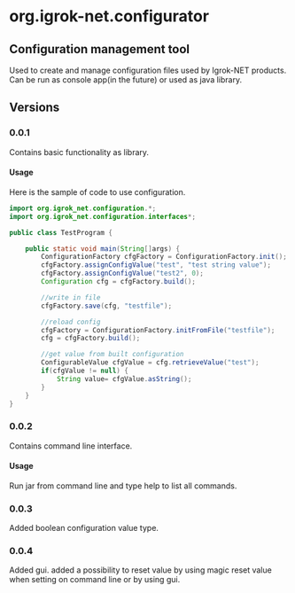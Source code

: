 # org.igrok-net.configurator
## Configuration management tool
Used to create and manage configuration files used by Igrok-NET products.
Can be run as console app(in the future) or used as java library.
## Versions
### 0.0.1
Contains basic functionality as library.
#### Usage
Here is the sample of code to use configuration.
``` java
import org.igrok_net.configuration.*;
import org.igrok_net.configuration.interfaces*;

public class TestProgram {

    public static void main(String[]args) {
        ConfigurationFactory cfgFactory = ConfigurationFactory.init();
        cfgFactory.assignConfigValue("test", "test string value");
        cfgFactory.assignConfigValue("test2", 0);
        Configuration cfg = cfgFactory.build();

        //write in file
        cfgFactory.save(cfg, "testfile");

        //reload config
        cfgFactory = ConfigurationFactory.initFromFile("testfile");
        cfg = cfgFactory.build();

        //get value from built configuration
        ConfigurableValue cfgValue = cfg.retrieveValue("test");
        if(cfgValue != null) {
            String value= cfgValue.asString();
        }
    }
}
```
### 0.0.2
Contains command line interface.
#### Usage
Run jar from command line and type help to list all commands.
### 0.0.3
Added boolean configuration value type.

### 0.0.4
Added gui.
added a possibility to reset value by using magic reset value when setting on command line or by using gui.